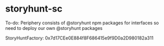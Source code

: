 # storyhunt-sc

To-do:
Periphery consists of @storyhunt npm packages for interfaces so need to deploy our own @storyhunt packages

StoryHuntFactory: 0x7d17CEe0E884f8F686415e9f9D0a2D980182a311
